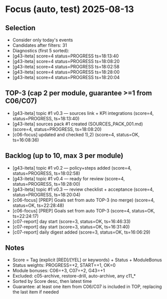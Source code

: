 ﻿# Focus (auto, test)  2025-08-13

## Selection
- Consider only today's events
- Candidates after filters: 31
- Diagnostics (first 5 sorted):
- [g43-iteta] score=4 status=PROGRESS ts=18:13:40
- [g43-iteta] score=4 status=PROGRESS ts=18:08:20
- [g43-iteta] score=4 status=PROGRESS ts=18:02:58
- [g43-iteta] score=4 status=PROGRESS ts=18:28:00
- [g43-iteta] score=4 status=PROGRESS ts=18:20:04

## TOP-3 (cap 2 per module, guarantee >=1 from C06/C07)
- [g43-iteta] topic #1 v0.3 — sources link + KPI integrations (score=4, status=PROGRESS, ts=18:13:40)
- [g43-iteta] sources pack #1 created (SOURCES_PACK_001.md) (score=4, status=PROGRESS, ts=18:08:20)
- [c06-focus] updated and checked 1),2) (score=4, status=OK, ts=16:08:36)

## Backlog (up to 10, max 3 per module)
- [g43-iteta] topic #1 v0.2 — policy+steps added (score=4, status=PROGRESS, ts=18:02:58)
- [g43-iteta] topic #1 v0.4 — ready for review (score=4, status=PROGRESS, ts=18:28:00)
- [g43-iteta] topic #1 v0.3 — review checklist + acceptance (score=4, status=PROGRESS, ts=18:20:04)
- [c06-focus] [PREP] Goals set from auto TOP-3 (no merge) (score=4, status=OK, ts=22:28:48)
- [c06-focus] [PREP] Goals set from auto TOP-3 (score=4, status=OK, ts=22:24:17)
- [c07-report] day start (score=3, status=OK, ts=16:46:33)
- [c07-report] day start (score=3, status=OK, ts=16:31:40)
- [c07-report] daily digest added (score=3, status=OK, ts=16:06:29)

## Notes
- Score = Tag (explicit [RED]/[YEL] or keywords) + Status + ModuleBonus
- Status weights: PROGRESS=+2, START=+1, OK=0
- Module bonuses: C06=+3, C07=+2, G43=+1
- Excluded: c05-archive, restore-drill, auto-archive, any c11_*
- Sorted by Score desc, then latest time
- Guarantee: at least one item from C06/C07 is included in TOP, replacing the last item if needed
